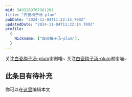 ```yaml
---
mid: 3493269767981281
title: "白瓷梅子汤-plum"
pubDate: "2024-11-04T11:22:14.709Z"
updatedDate: "2024-11-04T11:22:14.709Z"
profile:
  {
    Nickname: ["白瓷梅子汤-plum"],
  }
---
```


关注[白瓷梅子汤-plum](https://space.bilibili.com/3493269767981281)谢谢喵~ 关注[白瓷梅子汤-plum](https://space.bilibili.com/3493269767981281)谢谢喵~

## 此条目有待补充
你可以在[这里](https://github.com/Yuhanawa/VTuber.ICU/edit/master/src/content/v/白瓷梅子汤-plum/index.md)编辑本文
